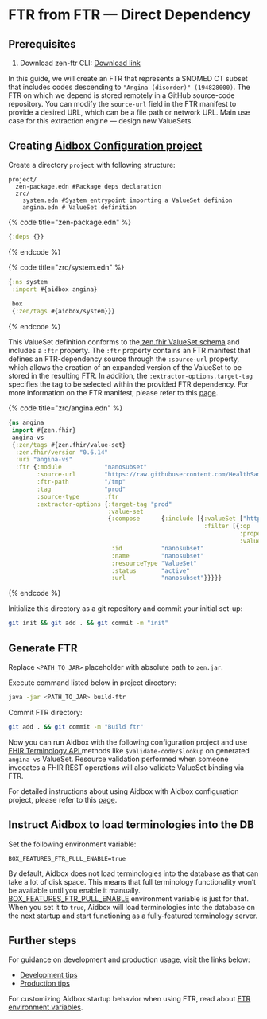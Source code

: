 # FTR from FTR — Direct Dependency

## Prerequisites

1. Download zen-ftr CLI: [Download link](https://github.com/HealthSamurai/ftr/releases/latest/download/zen.jar)

In this guide, we will create an FTR that represents a SNOMED CT subset that includes codes descending to `"Angina (disorder)" (194828000)`. The FTR on which we depend is stored remotely in a GitHub source-code repository. You can modify the `source-url` field in the FTR manifest to provide a desired URL, which can be a file path or network URL. Main use case for this extraction engine — design new ValueSets.

## Creating [Aidbox Configuration project](../../../../aidbox-configuration/aidbox-zen-lang-project/)

Create a directory `project` with following structure:

```
project/
  zen-package.edn #Package deps declaration
  zrc/
    system.edn #System entrypoint importing a ValueSet definion
    angina.edn # ValueSet definition
```

{% code title="zen-package.edn" %}
```clojure
{:deps {}}
```
{% endcode %}

{% code title="zrc/system.edn" %}
```clojure
{:ns system
 :import #{aidbox angina}
 
 box
 {:zen/tags #{aidbox/system}}}
```
{% endcode %}

This ValueSet definition conforms to the[ zen.fhir ValueSet schema](../../../profiling-and-validation/profiling-with-zen-lang/) and includes a `:ftr` property. The `:ftr` property contains an FTR manifest that defines an FTR-dependency source through the `:source-url` property, which allows the creation of an expanded version of the ValueSet to be stored in the resulting FTR. In addition, the `:extractor-options.target-tag` specifies the tag to be selected within the provided FTR dependency. For more information on the FTR manifest, please refer to this [page](../ftr-manifest.md).

{% code title="zrc/angina.edn" %}
```clojure
{ns angina
 import #{zen.fhir}
 angina-vs
 {:zen/tags #{zen.fhir/value-set}
  :zen.fhir/version "0.6.14"
  :uri "angina-vs"
  :ftr {:module            "nanosubset"
        :source-url        "https://raw.githubusercontent.com/HealthSamurai/ftr/main/examples/microsnomed"
        :ftr-path          "/tmp"
        :tag               "prod"
        :source-type       :ftr
        :extractor-options {:target-tag "prod"
                            :value-set
                            {:compose      {:include [{:valueSet ["http://snomed.info/sct"]
                                                       :filter [{:op       "is-a"
                                                                 :property "concept"
                                                                 :value    "194828000"}]}]}
                             :id           "nanosubset"
                             :name         "nanosubset"
                             :resourceType "ValueSet"
                             :status       "active"
                             :url          "nanosubset"}}}}}
```
{% endcode %}

Initialize this directory as a git repository and commit your initial set-up:

```bash
git init && git add . && git commit -m "init"
```

## Generate FTR

Replace `<PATH_TO_JAR>` placeholder with absolute path to `zen.jar`.&#x20;

Execute command listed below in project directory:

```bash
java -jar <PATH_TO_JAR> build-ftr
```

Commit FTR directory:

```bash
git add . && git commit -m "Build ftr"
```

Now you can run Aidbox with the following configuration project and use [FHIR Terminology API ](../../valueset/)methods like `$validate-code/$lookup` on generated `angina-vs` ValueSet. Resource validation performed when someone invocates a FHIR REST operations will also validate ValueSet binding via FTR.

For detailed instructions about using Aidbox with Aidbox configuration project, please refer to this [page](../../../../getting-started/run-aidbox/run-aidbox-locally-with-docker.md).

## Instruct Aidbox to load terminologies into the DB

Set the following environment variable:

```
BOX_FEATURES_FTR_PULL_ENABLE=true
```

By default, Aidbox does not load terminologies into the database as that can take a lot of disk space. This means that full terminology functionality won’t be available until you enable it manually. [BOX\_FEATURES\_FTR\_PULL\_ENABLE](../../../../reference/configuration/environment-variables/ftr.md) environment variable is just for that. When you set it to `true`, Aidbox will load terminologies into the database on the next startup and start functioning as a fully-featured terminology server.

## Further steps

For guidance on development and production usage, visit the links below:

* [Development tips](../../../../aidbox-configuration/aidbox-zen-lang-project/setting-up-a-configuration-project.md#tips-for-local-development)
* [Production tips](../../../../aidbox-configuration/aidbox-zen-lang-project/setting-up-a-configuration-project.md#tips-for-production)

For customizing Aidbox startup behavior when using FTR, read about [FTR environment variables](../../../../reference/configuration/environment-variables/ftr.md).

